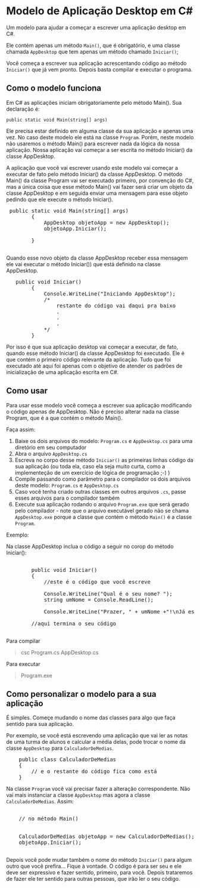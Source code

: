 # Modelo de Aplicação Desktop em C#

Um modelo para ajudar a começar a escrever uma aplicação desktop em C#.

Ele contém apenas um método <code>Main()</code>, que é obrigatório, e uma classe chamada <code>AppDesktop</code> que tem apenas um método chamado <code>Iniciar()</code>;

Você começa a escrever sua aplicação acrescentando código ao método <code>Iniciar()</code> que já vem pronto. Depois basta compilar e executar o programa.


## Como o modelo funciona

Em C# as aplicações iniciam obrigatoriamente pelo método Main(). Sua declaração é:
<pre>
<code>public static void Main(string[] args)</code>
</pre>
Ele precisa estar definido em alguma classe da sua aplicação e apenas uma vez. No caso deste modelo ele está na classe <code>Program</code>. Porém, neste modelo não usaremos o método Main() para escrever nada da lógica da nossa aplicação. Nossa aplicação vai começar a ser escrita no método Iniciar() da classe AppDesktop. 

A aplicação que você vai escrever usando este modelo vai começar a executar de fato pelo método Iniciar() da classe AppDesktop. O método Main() da classe Program vai ser executado primeiro, por convenção do C#, mas a única coisa que esse método Main() vai fazer será criar um objeto da classe AppDesktop e em seguida enviar uma mensagem para esse objeto pedindo que ele execute o método Iniciar(). 

<pre>
 public static void Main(string[] args)
        {         
            AppDesktop objetoApp = new AppDesktop();
            objetoApp.Iniciar();
                      
        }

</pre>

Quando esse novo objeto da classe AppDesktop receber essa mensagem ele vai executar o método Iniciar()) que está definido na classe AppDesktop.

<pre>
   public void Iniciar()
        {
            Console.WriteLine("Iniciando AppDesktop");
            /*
                restante do código vai daqui pra baixo
                .
                .
                .
            */
        }
</pre>

Por isso é que sua aplicação desktop vai começar a executar, de fato, quando esse método Iniciar() da classe AppDesktop foi executado. Ele é que contém o primeiro código relevante da aplicação. Tudo que foi executado até aqui foi apenas com o objetivo de atender os padrões de inicialização de uma aplicação escrita em C#.

## Como usar

Para usar esse modelo você começa a escrever sua aplicação modificando o código apenas de AppDesktop. Não é preciso alterar nada na classe Program, que é a que contém o método Main().

Faça assim:

1. Baixe os dois arquivos do modelo: <code>Program.cs</code> e <code>AppDesktop.cs</code> para uma diretório em seu computador
1. Abra o arquivo <code>AppDesktop.cs</code>
1. Escreva no corpo desse método <code>Iniciar()</code> as primeiras linhas código da sua aplicação (ou toda ela, caso ela seja muito curta, como a implementeção de um exercício de lógica de programação ;-) )
1. Compile passando como parâmetro para o compilador os dois arquivos deste modelo: <code>Program.cs</code> e <code>AppDesktop.cs</code>
1. Caso você tenha criado outras classes em outros arquivos <code>.cs</code>, passe esses arquivos para o compilador também
1. Execute sua aplicação rodando o arquivo <code>Program.exe</code> que será gerado pelo compilador - note que o arquivo executável gerado não se chama <code>AppDesktop.exe</code> porque a classe que contém o método <code>Main()</code> é a classe <code>Program</code>.

Exemplo:

Na classe AppDesktop inclua o código a seguir no corop do método Iniciar():

<pre>

        public void Iniciar()
        {
            //este é o código que você escreve

            Console.WriteLine("Qual é o seu nome? ");
            string umNome = Console.ReadLine();

            Console.WriteLine("Prazer, " + umNome +"!\nJá estudou C# hoje?");

        //aqui termina o seu código

</pre>



Para compilar
>csc Program.cs AppDesktop.cs

Para executar
>Program.exe

## Como personalizar o modelo para a sua aplicação

É simples. Começe mudando o nome das classes para algo que faça sentido para sua aplicação.

Por exemplo, se você está escrevendo uma aplicação que vai ler as notas de uma turma de alunos e calcular a média delas, pode trocar o nome da classe <code>AppDesktop</code> para <code>CalculadorDeMedias</code>. 

<pre>
    public class CalculadorDeMedias
    {
        // e o restante do código fica como está
    }
</pre>

Na classe <code>Program</code> você vai precisar fazer a alteração correspondente. Não vai mais instanciar a classe <code>AppDesktop</code> mas agora a classe <code>CalculadorDeMedias</code>. Assim:

<pre>

    // no método Main()


    CalculadorDeMedias objetoApp = new CalculadorDeMedias();
    objetoApp.Iniciar();

</pre>

Depois você pode mudar também o nome do método <code>Iniciar()</code> para algum outro que você prefira... Fique à vontade. O código é para ser seu e ele deve ser expressivo e fazer sentido, primeiro, para você. Depois trataremos de fazer ele ter sentido para outras pessoas, que irão ler o seu código.